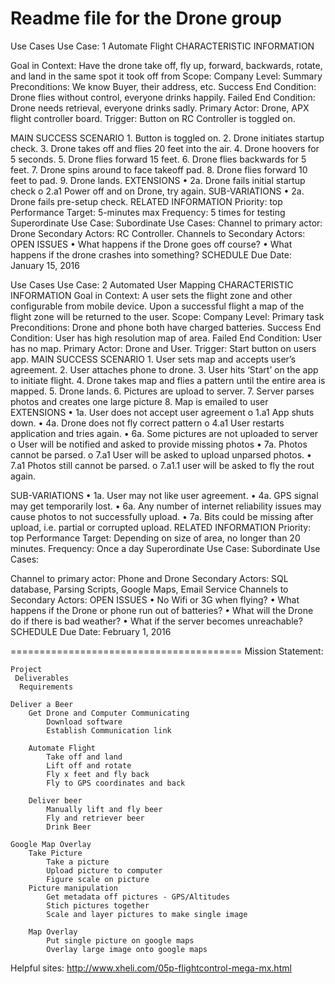 Readme file for the Drone group
========================================
Use Cases
Use Case: 1 Automate Flight
CHARACTERISTIC INFORMATION

Goal in Context: Have the drone take off, fly up, forward, backwards, rotate, and land in the same spot it took off from
Scope: Company
Level: Summary
Preconditions: We know Buyer, their address, etc.
Success End Condition: Drone flies without control, everyone drinks happily.
Failed End Condition: Drone needs retrieval, everyone drinks sadly.
Primary Actor: Drone, APX flight controller board.
Trigger: Button on RC Controller is toggled on.

MAIN SUCCESS SCENARIO
	1.	Button is toggled on.
	2.	Drone initiates startup check.
	3.	Drone takes off and flies 20 feet into the air.
	4.	Drone hoovers for 5 seconds.
	5.	Drone flies forward 15 feet.
	6.	Drone flies backwards for 5 feet.
	7.	Drone spins around to face takeoff pad.
	8.	Drone flies forward 10 feet to pad.
	9.	Drone lands.
EXTENSIONS
	•	2a. Drone fails initial startup check
		o	2.a1 Power off and on Drone, try again.
SUB-VARIATIONS
	•	2a. Drone fails pre-setup check.
RELATED INFORMATION
Priority: top
Performance Target: 5-minutes max
Frequency: 5 times for testing
Superordinate Use Case: 
Subordinate Use Cases:
Channel to primary actor: Drone
Secondary Actors: RC Controller.
Channels to Secondary Actors:
OPEN ISSUES
	•	What happens if the Drone goes off course? 
	•	What happens if the drone crashes into something?
SCHEDULE
Due Date: January 15, 2016

Use Cases
Use Case: 2 Automated User Mapping
CHARACTERISTIC INFORMATION
Goal in Context: A user sets the flight zone and other configurable from mobile device. Upon a successful flight a map of the flight zone will be returned to the user.
Scope: Company 
Level: Primary task
Preconditions: Drone and phone both have charged batteries.
Success End Condition: User has high resolution map of area.
Failed End Condition: User has no map.
Primary Actor: Drone and User.
Trigger: Start button on users app.
MAIN SUCCESS SCENARIO
	1.	User sets map and accepts user’s agreement.
	2.	User attaches phone to drone.
	3.	User hits ‘Start’ on the app to initiate flight.
	4.	Drone takes map and flies a pattern until the entire area is mapped.
	5.	Drone lands.
	6.	Pictures are upload to server.
	7.	Server parses photos and creates one large picture
	8.	Map is emailed to user
EXTENSIONS
	•	1a. User does not accept user agreement 
		o	1.a1 App shuts down.
	•	4a. Drone does not fly correct pattern
		o	4.a1 User restarts application and tries again.
	•	6a. Some pictures are not uploaded to server
		o	User will be notified and asked to provide missing photos
	•	7a. Photos cannot be parsed.
		o	7.a1 User will be asked to upload unparsed photos.
	•	7.a1 Photos still cannot be parsed.
		o	7.a1.1 user will be asked to fly the rout again.

SUB-VARIATIONS
	•	1a. User may not like user agreement.
	•	4a. GPS signal may get temporarily lost.
	•	6a. Any number of internet reliability issues may cause photos to not successfully upload.
	•	7a. Bits could be missing after upload, i.e. partial or corrupted upload.
RELATED INFORMATION
Priority: top
Performance Target: Depending on size of area, no longer than 20 minutes.
Frequency: Once a day
Superordinate Use Case: 
Subordinate Use Cases: 

Channel to primary actor: Phone and Drone
Secondary Actors: SQL database, Parsing Scripts, Google Maps, Email Service
Channels to Secondary Actors:
OPEN ISSUES
	•	No Wifi or 3G when flying?
	•	What happens if the Drone or phone run out of batteries?
	•	What will the Drone do if there is bad weather?
	•	What if the server becomes unreachable?
SCHEDULE
Due Date: February 1, 2016





========================================
Mission Statement: 

	Project	
	 Deliverables	
	  Requirements
	
	Deliver a Beer		
		Get Drone and Computer Communicating	
			Download software
			Establish Communication link
			
		Automate Flight	
			Take off and land
			Lift off and rotate
			Fly x feet and fly back
			Fly to GPS coordinates and back
			
		Deliver beer	
			Manually lift and fly beer
			Fly and retriever beer
			Drink Beer
			
	Google Map Overlay		
		Take Picture	
			Take a picture
			Upload picture to computer
			Figure scale on picture
		Picture manipulation	
			Get metadata off pictures - GPS/Altitudes
			Stich pictures together
			Scale and layer pictures to make single image
			
		Map Overlay	
			Put single picture on google maps
			Overlay large image onto google maps
			
Helpful sites:
http://www.xheli.com/05p-flightcontrol-mega-mx.html
